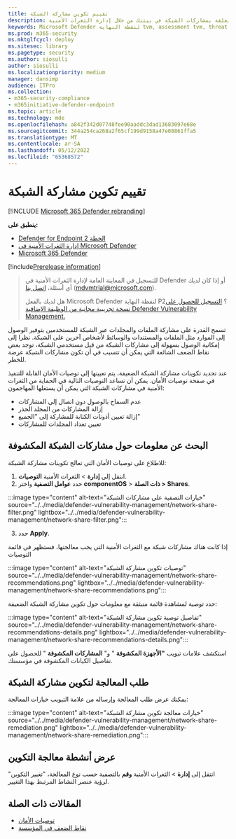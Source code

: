 ```yaml
---
title: تقييم تكوين مشاركة الشبكة
description: تعرف على توصيات المراجعة المتعلقة بمشاركات الشبكة في بيئتك من خلال إدارة الثغرات الأمنية.
keywords: Microsoft Defender لنقطة النهاية tvm, assessment tvm, threat & إدارة الثغرات الأمنية, vulnerabilite CVE
ms.prod: m365-security
ms.mktglfcycl: deploy
ms.sitesec: library
ms.pagetype: security
ms.author: siosulli
author: siosulli
ms.localizationpriority: medium
manager: dansimp
audience: ITPro
ms.collection:
- m365-security-compliance
- m365initiative-defender-endpoint
ms.topic: article
ms.technology: mde
ms.openlocfilehash: a842f342d07748fee90aaddc3dad13683097e68e
ms.sourcegitcommit: 344a254ca268a2f65cf199d9158a47e08861ffa5
ms.translationtype: MT
ms.contentlocale: ar-SA
ms.lasthandoff: 05/12/2022
ms.locfileid: "65368572"
---
```

# <a name="network-share-configuration-assessment"></a>تقييم تكوين مشاركة الشبكة

[!INCLUDE [Microsoft 365 Defender rebranding](../../includes/microsoft-defender.md)]

**ينطبق على:**

- [Defender for Endpoint الخطة 2](https://go.microsoft.com/fwlink/?linkid=2154037)
- [إدارة الثغرات الأمنية في Microsoft Defender](index.yml)
- [Microsoft 365 Defender](https://go.microsoft.com/fwlink/?linkid=2118804)

[!include[Prerelease information](../../includes/prerelease.md)]

> للتسجيل في المعاينة العامة لإدارة الثغرات الأمنية في Defender أو إذا كان لديك أي أسئلة، [اتصل بنا](mailto:mdvmtrial@microsoft.com) (mdvmtrial@microsoft.com).
>
> هل لديك بالفعل Microsoft Defender لنقطة النهاية P2؟ [التسجيل للحصول على نسخة تجريبية مجانية من الوظيفة الإضافية Defender Vulnerability Management.](https://signup.microsoft.com/get-started/signup?products=5908ecaa-b8a7-4a04-b6c0-d44fd934b6f2)

تسمح القدرة على مشاركة الملفات والمجلدات عبر الشبكة للمستخدمين بتوفير الوصول إلى الموارد مثل الملفات والمستندات والوسائط لأشخاص آخرين على الشبكة. نظرا إلى إمكانية الوصول بسهولة إلى مشاركات الشبكة من قبل مستخدمي الشبكة، توجد بعض نقاط الضعف الشائعة التي يمكن أن تتسبب في أن تكون مشاركات الشبكة عرضة للخطر.

عند تحديد تكوينات مشاركة الشبكة الضعيفة، يتم تعيينها إلى توصيات الأمان القابلة للتنفيذ في صفحة توصيات الأمان. يمكن أن تساعد التوصيات التالية في الحماية من الثغرات الأمنية في مشاركات الشبكة التي يمكن أن يستغلها المهاجمون:

- عدم السماح بالوصول دون اتصال إلى المشاركات
- إزالة المشاركات من المجلد الجذر
- إزالة تعيين أذونات الكتابة للمشاركة إلى "الجميع"
- تعيين تعداد المجلدات للمشاركات

## <a name="find-information-about-exposed-network-shares"></a>البحث عن معلومات حول مشاركات الشبكة المكشوفة

للاطلاع على توصيات الأمان التي تعالج تكوينات مشاركة الشبكة:

1. انتقل إلى **إدارة** >  الثغرات الأمنية **التوصيات**.
2. حدد **عوامل التصفية** واختر **componentOS** >  **ذات الصلة > Shares**.

:::image type="content" alt-text="خيارات التصفية على مشاركات الشبكة" source="../../media/defender-vulnerability-management/network-share-filter.png" lightbox="../../media/defender-vulnerability-management/network-share-filter.png":::

3. حدد **Apply**.

إذا كانت هناك مشاركات شبكة مع الثغرات الأمنية التي يجب معالجتها، فستظهر في قائمة التوصيات

:::image type="content" alt-text="توصيات تكوين مشاركة الشبكة" source="../../media/defender-vulnerability-management/network-share-recommendations.png" lightbox="../../media/defender-vulnerability-management/network-share-recommendations.png":::

حدد توصية لمشاهدة قائمة منبثقة مع معلومات حول تكوين مشاركة الشبكة الضعيفة:

:::image type="content" alt-text="تفاصيل توصية تكوين مشاركة الشبكة" source="../../media/defender-vulnerability-management/network-share-recommendations-details.png" lightbox="../../media/defender-vulnerability-management/network-share-recommendations-details.png":::

استكشف علامات تبويب **"الأجهزة المكشوفة** " و" **المشاركات المكشوفة** " للحصول على تفاصيل الكيانات المكشوفة في مؤسستك.

## <a name="request-remediation-for-the-network-share-configuration"></a>طلب المعالجة لتكوين مشاركة الشبكة

يمكنك عرض طلب المعالجة وإرساله من علامة التبويب خيارات المعالجة:

:::image type="content" alt-text="خيارات معالجة تكوين مشاركة الشبكة" source="../../media/defender-vulnerability-management/network-share-remediation.png" lightbox="../../media/defender-vulnerability-management/network-share-remediation.png":::

## <a name="view-configuration-remediation-activities"></a>عرض أنشطة معالجة التكوين

انتقل إلى **إدارة** >  الثغرات الأمنية **وقم** بالتصفية حسب نوع المعالجة، "تغيير التكوين" لرؤية عنصر النشاط المرتبط بهذا التغيير.

## <a name="related-articles"></a>المقالات ذات الصلة

- [توصيات الأمان](tvm-security-recommendation.md)
- [نقاط الضعف في المؤسسة](tvm-weaknesses.md)
